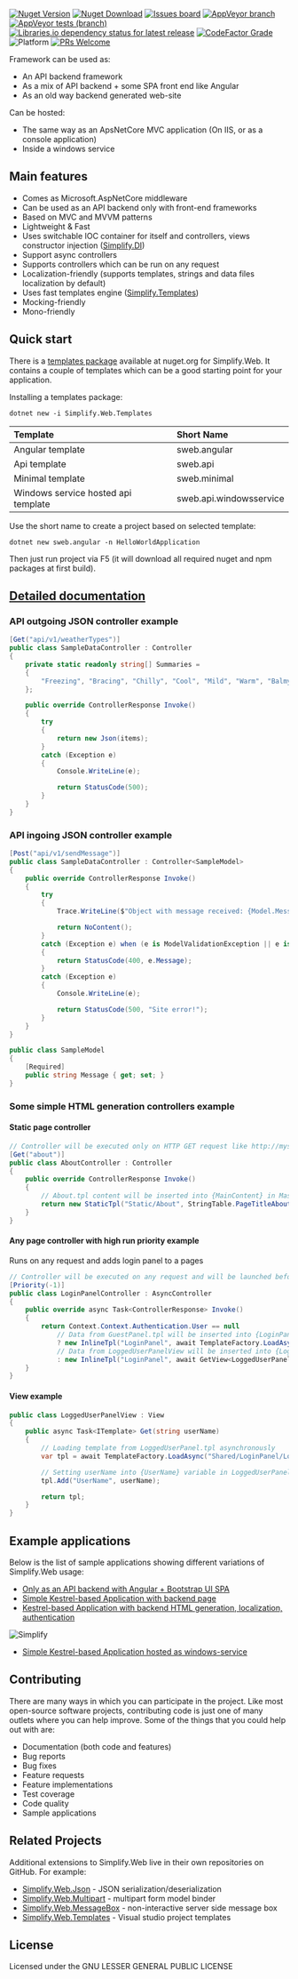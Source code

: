 [![Nuget Version](https://img.shields.io/nuget/v/Simplify.Web)](https://www.nuget.org/packages/Simplify.Web/)
[![Nuget Download](https://img.shields.io/nuget/dt/Simplify.Web)](https://www.nuget.org/packages/Simplify.Web/)
[![Issues board](https://dxssrr2j0sq4w.cloudfront.net/3.2.0/img/external/zenhub-badge.svg)](https://app.zenhub.com/workspaces/simplify-5d7dd300da4a88000107f7e5/board?repos=208544410,208543783,208544195,208544168,208544390,208544370,208543999,229945810)
[![AppVeyor branch](https://img.shields.io/appveyor/ci/i4004/simplify-web/master)](https://ci.appveyor.com/project/i4004/simplify-web)
[![AppVeyor tests (branch)](https://img.shields.io/appveyor/tests/i4004/simplify-web/master)](https://ci.appveyor.com/project/i4004/simplify-web)
[![Libraries.io dependency status for latest release](https://img.shields.io/librariesio/release/nuget/Simplify.Web)](https://libraries.io/nuget/Simplify.Web)
[![CodeFactor Grade](https://img.shields.io/codefactor/grade/github/SimplifyNet/Simplify.Web)](https://www.codefactor.io/repository/github/simplifynet/simplify.web)
![Platform](https://img.shields.io/badge/platform-.NET%205.0%20%7C%20.NET%20Core%203.1%20%7C%20.NET%20Standard%202.0%20%7C%20.NET%204.6.2-lightgrey)
[![PRs Welcome](https://img.shields.io/badge/PRs-welcome-brightgreen)](http://makeapullrequest.com)

Framework can be used as:

- An API backend framework
- As a mix of API backend + some SPA front end like Angular
- As an old way backend generated web-site

Can be hosted:

- The same way as an ApsNetCore MVC application (On IIS, or as a console application)
- Inside a windows service

## Main features

- Comes as Microsoft.AspNetCore middleware
- Can be used as an API backend only with front-end frameworks
- Based on MVC and MVVM patterns
- Lightweight & Fast
- Uses switchable IOC container for itself and controllers, views constructor injection ([Simplify.DI](https://github.com/SimplifyNet/Simplify/wiki/Simplify.DI))
- Support async controllers
- Supports controllers which can be run on any request
- Localization-friendly (supports templates, strings and data files localization by default)
- Uses fast templates engine ([Simplify.Templates](https://github.com/SimplifyNet/Simplify/wiki/Simplify.Templates))
- Mocking-friendly
- Mono-friendly

## Quick start

There is a [templates package](https://github.com/SimplifyNet/Simplify.Web.Templates) available at nuget.org for Simplify.Web. It contains a couple of templates which can be a good starting point for your application.

Installing a templates package:

```console
dotnet new -i Simplify.Web.Templates
```

| Template                            | Short Name              |
| :---------------------------------- | :---------------------- |
| Angular template                    | sweb.angular            |
| Api template                        | sweb.api                |
| Minimal template                    | sweb.minimal            |
| Windows service hosted api template | sweb.api.windowsservice |

Use the short name to create a project based on selected template:

```console
dotnet new sweb.angular -n HelloWorldApplication
```

Then just run project via F5 (it will download all required nuget and npm packages at first build).

## [Detailed documentation](https://github.com/SimplifyNet/Simplify.Web/wiki)

### API outgoing JSON controller example

```csharp
[Get("api/v1/weatherTypes")]
public class SampleDataController : Controller
{
    private static readonly string[] Summaries =
    {
        "Freezing", "Bracing", "Chilly", "Cool", "Mild", "Warm", "Balmy", "Hot", "Sweltering", "Scorching"
    };

    public override ControllerResponse Invoke()
    {
        try
        {
            return new Json(items);
        }
        catch (Exception e)
        {
            Console.WriteLine(e);

            return StatusCode(500);
        }
    }
}
```

### API ingoing JSON controller example

```csharp
[Post("api/v1/sendMessage")]
public class SampleDataController : Controller<SampleModel>
{
    public override ControllerResponse Invoke()
    {
        try
        {
            Trace.WriteLine($"Object with message received: {Model.Message}");

            return NoContent();
        }
        catch (Exception e) when (e is ModelValidationException || e is Newtonsoft.Json.JsonException)
        {
            return StatusCode(400, e.Message);
        }
        catch (Exception e)
        {
            Console.WriteLine(e);

            return StatusCode(500, "Site error!");
        }
    }
}

public class SampleModel
{
    [Required]
    public string Message { get; set; }
}
```

### Some simple HTML generation controllers example

#### Static page controller

```csharp
// Controller will be executed only on HTTP GET request like http://mysite.com/about
[Get("about")]
public class AboutController : Controller
{
    public override ControllerResponse Invoke()
    {
        // About.tpl content will be inserted into {MainContent} in Master.tpl
        return new StaticTpl("Static/About", StringTable.PageTitleAbout);
    }
}
```

#### Any page controller with high run priority example

Runs on any request and adds login panel to a pages

```csharp
// Controller will be executed on any request and will be launched before other controllers (because they have Priority = 0 by default)
[Priority(-1)]
public class LoginPanelController : AsyncController
{
    public override async Task<ControllerResponse> Invoke()
    {
        return Context.Context.Authentication.User == null
            // Data from GuestPanel.tpl will be inserted into {LoginPanel} in Master.tpl
            ? new InlineTpl("LoginPanel", await TemplateFactory.LoadAsync("Shared/LoginPanel/GuestPanel"))
            // Data from LoggedUserPanelView will be inserted into {LoginPanel} in Master.tpl
            : new InlineTpl("LoginPanel", await GetView<LoggedUserPanelView>().Get(Context.Context.Authentication.User.Identity.Name));
    }
}
```

#### View example

```csharp
public class LoggedUserPanelView : View
{
    public async Task<ITemplate> Get(string userName)
    {
        // Loading template from LoggedUserPanel.tpl asynchronously
        var tpl = await TemplateFactory.LoadAsync("Shared/LoginPanel/LoggedUserPanel");

        // Setting userName into {UserName} variable in LoggedUserPanel.tpl
        tpl.Add("UserName", userName);

        return tpl;
    }
}
```

## Example applications

Below is the list of sample applications showing different variations of Simplify.Web usage:

* [Only as an API backend with Angular + Bootstrap UI SPA](https://github.com/SimplifyNet/Simplify.Web/tree/master/src/SampleApps/SampleApp.Angular)
* [Simple Kestrel-based Application with backend page](https://github.com/SimplifyNet/Simplify.Web/tree/master/src/SampleApps/SampleApp.Kestrel)
* [Kestrel-based Application with backend HTML generation, localization, authentication](https://github.com/SimplifyNet/Simplify.Web/tree/master/src/SampleApps/SampleApp.Classic)

![Simplify](https://raw.githubusercontent.com/SimplifyNet/Simplify.Web/master/images/screenshots/sample-app-classic.png)

* [Simple Kestrel-based Application hosted as windows-service](https://github.com/SimplifyNet/Simplify.Web/tree/master/src/SampleApps/SampleApp.WindowsServiceHosted)

## Contributing

There are many ways in which you can participate in the project. Like most open-source software projects, contributing code is just one of many outlets where you can help improve. Some of the things that you could help out with are:

- Documentation (both code and features)
- Bug reports
- Bug fixes
- Feature requests
- Feature implementations
- Test coverage
- Code quality
- Sample applications

## Related Projects

Additional extensions to Simplify.Web live in their own repositories on GitHub. For example:

- [Simplify.Web.Json](https://github.com/SimplifyNet/Simplify.Web.Json) - JSON serialization/deserialization
- [Simplify.Web.Multipart](https://github.com/SimplifyNet/Simplify.Web.Multipart) - multipart form model binder
- [Simplify.Web.MessageBox](https://github.com/SimplifyNet/Simplify.Web.MessageBox) - non-interactive server side message box
- [Simplify.Web.Templates](https://github.com/SimplifyNet/Simplify.Web.Templates) - Visual studio project templates

## License

Licensed under the GNU LESSER GENERAL PUBLIC LICENSE
